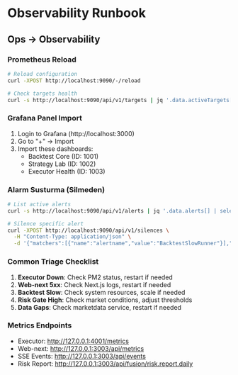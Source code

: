 # Observability Runbook

## Ops → Observability

### Prometheus Reload
```bash
# Reload configuration
curl -XPOST http://localhost:9090/-/reload

# Check targets health
curl -s http://localhost:9090/api/v1/targets | jq '.data.activeTargets[].health'
```

### Grafana Panel Import
1. Login to Grafana (http://localhost:3000)
2. Go to "+" → Import
3. Import these dashboards:
   - Backtest Core (ID: 1001)
   - Strategy Lab (ID: 1002) 
   - Executor Health (ID: 1003)

### Alarm Susturma (Silmeden)
```bash
# List active alerts
curl -s http://localhost:9090/api/v1/alerts | jq '.data.alerts[] | select(.state == "firing")'

# Silence specific alert
curl -XPOST http://localhost:9090/api/v1/silences \
  -H "Content-Type: application/json" \
  -d '{"matchers":[{"name":"alertname","value":"BacktestSlowRunner"}],"startsAt":"'$(date -u +%Y-%m-%dT%H:%M:%S.000Z)'","endsAt":"'$(date -u -d "+1 hour" +%Y-%m-%dT%H:%M:%S.000Z)'","comment":"Maintenance window"}'
```

### Common Triage Checklist
1. **Executor Down**: Check PM2 status, restart if needed
2. **Web-next 5xx**: Check Next.js logs, restart if needed  
3. **Backtest Slow**: Check system resources, scale if needed
4. **Risk Gate High**: Check market conditions, adjust thresholds
5. **Data Gaps**: Check marketdata service, restart if needed

### Metrics Endpoints
- Executor: http://127.0.0.1:4001/metrics
- Web-next: http://127.0.0.1:3003/api/metrics
- SSE Events: http://127.0.0.1:3003/api/events
- Risk Report: http://127.0.0.1:3003/api/fusion/risk.report.daily
